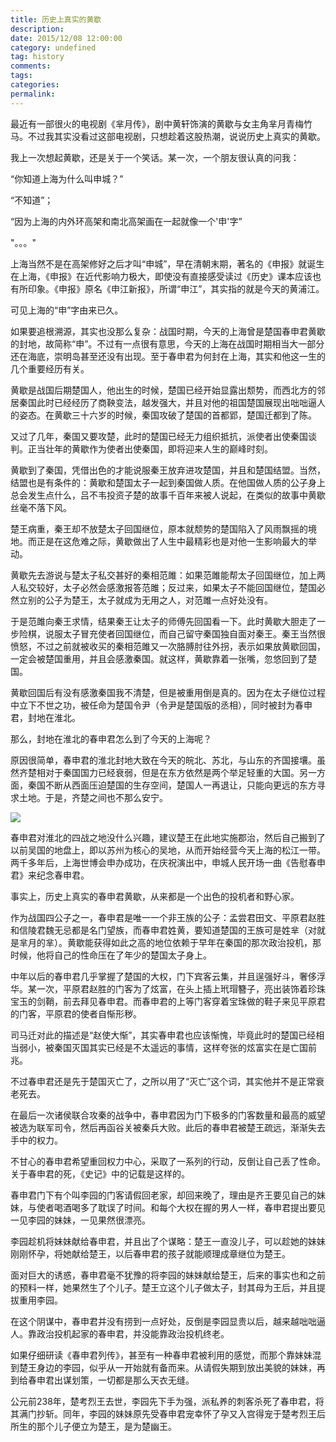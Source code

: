 ```yaml
---
title: 历史上真实的黄歇
description:
date: 2015/12/08 12:00:00
category: undefined
tag: history
comments:
tags:
categories:
permalink:
---
```



最近有一部很火的电视剧《芈月传》，剧中黄轩饰演的黄歇与女主角芈月青梅竹马。不过我其实没看过这部电视剧，只想趁着这股热潮，说说历史上真实的黄歇。

<!--more-->

我上一次想起黄歇，还是关于一个笑话。某一次，一个朋友很认真的问我：

“你知道上海为什么叫申城？”

“不知道”；

“因为上海的内外环高架和南北高架画在一起就像一个'申'字”

"。。。"

上海当然不是在高架修好之后才叫“申城”，早在清朝末期，著名的《申报》就诞生在上海，《申报》在近代影响力极大，即使没有直接感受读过《历史》课本应该也有所印象。《申报》原名《申江新报》，所谓“申江”，其实指的就是今天的黄浦江。

可见上海的“申”字由来已久。

如果要追根溯源，其实也没那么复杂：战国时期，今天的上海曾是楚国春申君黄歇的封地，故简称“申”。不过有一点很有意思，今天的上海在战国时期相当大一部分还在海底，崇明岛甚至还没有出现。至于春申君为何封在上海，其实和他这一生的几个重要经历有关。

黄歇是战国后期楚国人，他出生的时候，楚国已经开始显露出颓势，而西北方的邻居秦国此时已经经历了商鞅变法，越发强大，并且对他的祖国楚国展现出咄咄逼人的姿态。在黄歇三十六岁的时候，秦国攻破了楚国的首都郢，楚国迁都到了陈。

又过了几年，秦国又要攻楚，此时的楚国已经无力组织抵抗，派使者出使秦国谈判。正当壮年的黄歇作为使者出使秦国，即将迎来人生的巅峰时刻。

黄歇到了秦国，凭借出色的才能说服秦王放弃进攻楚国，并且和楚国结盟。当然，结盟也是有条件的：黄歇和楚国太子一起到秦国做人质。在他国做人质的公子身上总会发生点什么，吕不韦投资子楚的故事千百年来被人说起，在类似的故事中黄歇丝毫不落下风。

楚王病重，秦王却不放楚太子回国继位，原本就颓势的楚国陷入了风雨飘摇的境地。而正是在这危难之际，黄歇做出了人生中最精彩也是对他一生影响最大的举动。

黄歇先去游说与楚太子私交甚好的秦相范雎：如果范雎能帮太子回国继位，加上两人私交较好，太子必然会感激报答范雎；反过来，如果太子不能回国继位，楚国必然立别的公子为楚王，太子就成为无用之人，对范雎一点好处没有。

于是范雎向秦王求情，结果秦王让太子的师傅先回国看一下。此时黄歇大胆走了一步险棋，说服太子冒充使者回国继位，而自己留守秦国独自面对秦王。秦王当然很愤怒，不过之前就被收买的秦相范雎又一次胳膊肘往外拐，表示如果放黄歇回国，一定会被楚国重用，并且会感激秦国。就这样，黄歇靠着一张嘴，忽悠回到了楚国。

黄歇回国后有没有感激秦国我不清楚，但是被重用倒是真的。因为在太子继位过程中立下不世之功，被任命为楚国令尹（令尹是楚国版的丞相），同时被封为春申君，封地在淮北。

那么，封地在淮北的春申君怎么到了今天的上海呢？

原因很简单，春申君的淮北封地大致在今天的皖北、苏北，与山东的齐国接壤。虽然齐楚相对于秦国国力已经衰弱，但是在东方依然是两个举足轻重的大国。另一方面，秦国不断从西面压迫楚国的生存空间，楚国人一再退让，只能向更远的东方寻求土地。于是，齐楚之间也不那么安宁。

![](http://upload-images.jianshu.io/upload_images/120563-fe076d1b8672a086.jpg?imageMogr2/auto-orient/strip%7CimageView2/2/w/1240)

春申君对淮北的四战之地没什么兴趣，建议楚王在此地实施郡治，然后自己搬到了以前吴国的地盘上，即以苏州为核心的吴地，从而开始经营今天上海的松江一带。两千多年后，上海世博会申办成功，在庆祝演出中，申城人民开场一曲《告慰春申君》来纪念春申君。

事实上，历史上真实的春申君黄歇，从来都是一个出色的投机者和野心家。

作为战国四公子之一，春申君是唯一一个非王族的公子：孟尝君田文、平原君赵胜和信陵君魏无忌都是名门望族，而春申君姓黄，要知道楚国的王族可是姓芈（对就是芈月的芈）。黄歇能获得如此之高的地位依赖于早年在秦国的那次政治投机，那时候，他将自己的性命压在了年少的楚国太子身上。

中年以后的春申君几乎掌握了楚国的大权，门下宾客云集，并且逞强好斗，奢侈浮华。某一次，平原君赵胜的门客为了炫富，在头上插上玳瑁簪子，亮出装饰着珍珠宝玉的剑鞘，前去拜见春申君。而春申君的上等门客穿着宝珠做的鞋子来见平原君的门客，平原君的使者自惭形秽。

司马迁对此的描述是“赵使大惭”，其实春申君也应该惭愧，毕竟此时的楚国已经相当弱小，被秦国灭国其实已经是不太遥远的事情，这样夸张的炫富实在是亡国前兆。

不过春申君还是先于楚国灭亡了，之所以用了“灭亡”这个词，其实他并不是正常衰老死去。

在最后一次诸侯联合攻秦的战争中，春申君因为门下极多的门客数量和最高的威望被选为联军司令，然后再函谷关被秦兵大败。此后的春申君被楚王疏远，渐渐失去手中的权力。

不甘心的春申君希望重回权力中心，采取了一系列的行动，反倒让自己丢了性命。关于春申君的死，《史记》中的记载是这样的。

春申君门下有个叫李园的门客请假回老家，却回来晚了，理由是齐王要见自己的妹妹，与使者喝酒喝多了耽误了时间。和每个大权在握的男人一样，春申君提出要见一见李园的妹妹，一见果然很漂亮。

李园趁机将妹妹献给春申君，并且出了个谋略：楚王一直没儿子，可以趁她的妹妹刚刚怀孕，将她献给楚王，以后春申君的孩子就能顺理成章继位为楚王。

面对巨大的诱惑，春申君毫不犹豫的将李园的妹妹献给楚王，后来的事实也和之前的预料一样，她果然生了个儿子。楚王立这个儿子做太子，封其母为王后，并且提拔重用李园。

在这个阴谋中，春申君并没有捞到一点好处，反倒是李园显贵以后，越来越咄咄逼人。靠政治投机起家的春申君，并没能靠政治投机终老。

如果仔细研读《春申君列传》，甚至有一种春申君被利用的感觉，而那个靠妹妹混到楚王身边的李园，似乎从一开始就有备而来。从请假失期到放出美貌的妹妹，再到给春申君出谋划策，一切都是那么天衣无缝。

公元前238年，楚考烈王去世，李园先下手为强，派私养的刺客杀死了春申君，将其满门抄斩。同年，李园的妹妹原先受春申君宠幸怀了孕又入宫得宠于楚考烈王后所生的那个儿子便立为楚王，是为楚幽王。
